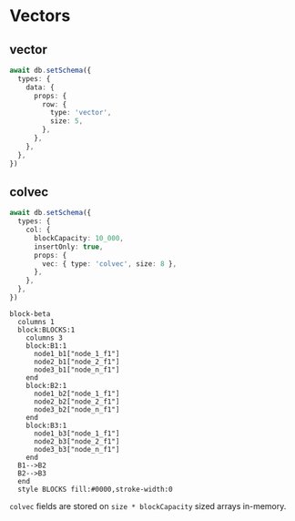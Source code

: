 # Vectors

## vector

```ts
await db.setSchema({
  types: {
    data: {
      props: {
        row: {
          type: 'vector',
          size: 5,
        },
      },
    },
  },
})
```

## colvec

```ts
await db.setSchema({
  types: {
    col: {
      blockCapacity: 10_000,
      insertOnly: true,
      props: {
        vec: { type: 'colvec', size: 8 },
      },
    },
  },
})
```

```mermaid
block-beta
  columns 1
  block:BLOCKS:1
    columns 3
    block:B1:1
      node1_b1["node_1_f1"]
      node2_b1["node_2_f1"]
      node3_b1["node_n_f1"]
    end
    block:B2:1
      node1_b2["node_1_f1"]
      node2_b2["node_2_f1"]
      node3_b2["node_n_f1"]
    end
    block:B3:1
      node1_b3["node_1_f1"]
      node2_b3["node_2_f1"]
      node3_b3["node_n_f1"]
    end
  B1-->B2
  B2-->B3
  end
  style BLOCKS fill:#0000,stroke-width:0
```

`colvec` fields are stored on `size * blockCapacity` sized arrays in-memory.
